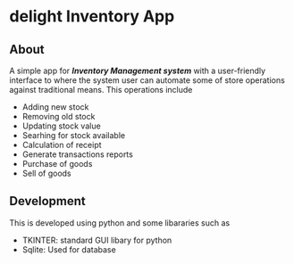 # delight Inventory App


## About
A simple app for ***Inventory Management system*** with a user-friendly interface to where the system user can automate some of store operations against traditional means.
This operations include  
* Adding new stock 
* Removing old stock
* Updating stock value
* Searhing for stock available
* Calculation of receipt
* Generate transactions reports
* Purchase of goods
* Sell of goods

## Development
This is developed using python and some libararies such as
* TKINTER: standard GUI libary for python
* Sqlite: Used for database
